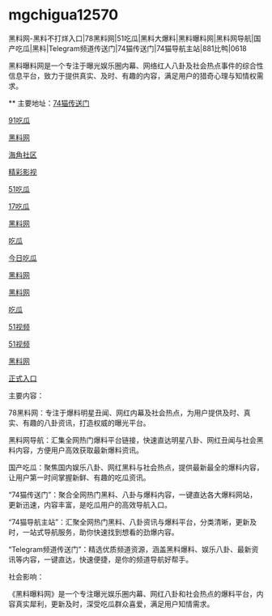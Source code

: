 # mgchigua12570
黑料网-黑料不打烊入口|78黑料网|51吃瓜|黑料大爆料|黑料曝料网|黑料网导航|国产吃瓜|黑料|Telegram频道传送门|74猫传送门|74猫导航主站|881比鸭|0618

黑料曝料网是一个专注于曝光娱乐圈内幕、网络红人八卦及社会热点事件的综合性信息平台，致力于提供真实、及时、有趣的内容，满足用户的猎奇心理与知情权需求。

** 主要地址：<a href="https://74mao.com/">74猫传送门</a>

<a href="https://heiliaohongling.pages.dev/">91吃瓜</a>

<a href="https://hj-251.pages.dev/">黑料网</a>

<a href="https://hj-258.pages.dev/">海角社区</a>

<a href="https://hj-260.pages.dev/">精彩影视</a>

<a href="https://heiliaoshezui1.pages.dev/">51吃瓜</a>

<a href="https://17chiguabudayang.pages.dev/">17吃瓜</a>

<a href="https://heiliaobudayang01.pages.dev/">黑料网</a>

<a href="https://chiguaqunzhongde.pages.dev/">吃瓜</a>

<a href="https://jinrichigua01.pages.dev/">今日吃瓜</a>

<a href="https://hj-267.pages.dev/">黑料网</a>

<a href="https://hj-268.pages.dev/">黑料网</a>

<a href="https://hj-279.pages.dev/">吃瓜</a>

<a href="https://hj-288.pages.dev/">51视频</a>

<a href="https://hj-295.pages.dev/">51视频</a>

<a href="https://hj-301.pages.dev/">黑料网</a>

<a href="https://hj-309.pages.dev/">正式入口</a>

主要内容：

78黑料网：专注于爆料明星丑闻、网红内幕及社会热点，为用户提供及时、真实、有趣的八卦资讯，打造权威的曝光平台。

黑料网导航：汇集全网热门爆料平台链接，快速直达明星八卦、网红丑闻与社会黑料内容，方便用户高效获取最新爆料资讯。

国产吃瓜：聚焦国内娱乐八卦、网红黑料与社会热点，提供最新最全的爆料内容，让用户第一时间掌握新鲜、有趣的吃瓜资讯。

“74猫传送门”：聚合全网热门黑料、八卦与爆料内容，一键直达各大爆料网站，更新迅速，内容丰富，是吃瓜用户的高效导航入口。

“74猫导航主站”：汇聚全网热门黑料、八卦资讯与爆料平台，分类清晰，更新及时，一站式导航服务，助你快速找到想看的劲爆内容。

“Telegram频道传送门”：精选优质频道资源，涵盖黑料爆料、娱乐八卦、最新资讯等内容，一键直达，快速便捷，是你的频道导航好帮手。

社会影响：

《黑料曝料网》是一个专注曝光娱乐圈内幕、网红八卦和社会热点的爆料平台，内容真实犀利，更新及时，深受吃瓜群众喜爱，满足用户知情需求。

